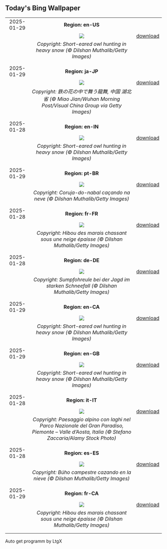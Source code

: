 ## Today's Bing Wallpaper
|      |      |      |
| :----: | :----: | :----: |
|2025-01-29|**Region: en-US**||
||![](https://www.bing.com/th?id=OHR.FlyingOwl_EN-US8779625388_UHD.jpg&pid=hp&w=1152&h=648&rs=1&c=4)| [download](https://www.bing.com/th?id=OHR.FlyingOwl_EN-US8779625388_UHD.jpg)|
||*Copyright: Short-eared owl hunting in heavy snow (© Dilshan Muthalib/Getty Images)*
||
|||
|2025-01-29|**Region: ja-JP**||
||![](https://www.bing.com/th?id=OHR.LunarDragon_JA-JP5285145740_UHD.jpg&pid=hp&w=1152&h=648&rs=1&c=4)| [download](https://www.bing.com/th?id=OHR.LunarDragon_JA-JP5285145740_UHD.jpg)|
||*Copyright: 鉄の花の中で舞う龍舞, 中国 湖北省 (© Miao Jian/Wuhan Morning Post/Visual China Group via Getty Images)*
||
|||
|2025-01-28|**Region: en-IN**||
||![](https://www.bing.com/th?id=OHR.FlyingOwl_EN-IN1693196635_UHD.jpg&pid=hp&w=1152&h=648&rs=1&c=4)| [download](https://www.bing.com/th?id=OHR.FlyingOwl_EN-IN1693196635_UHD.jpg)|
||*Copyright: Short-eared owl hunting in heavy snow (© Dilshan Muthalib/Getty Images)*
||
|||
|2025-01-29|**Region: pt-BR**||
||![](https://www.bing.com/th?id=OHR.FlyingOwl_PT-BR5034009033_UHD.jpg&pid=hp&w=1152&h=648&rs=1&c=4)| [download](https://www.bing.com/th?id=OHR.FlyingOwl_PT-BR5034009033_UHD.jpg)|
||*Copyright: Coruja-do-nabal caçando na neve (© Dilshan Muthalib/Getty Images)*
||
|||
|2025-01-28|**Region: fr-FR**||
||![](https://www.bing.com/th?id=OHR.FlyingOwl_FR-FR1750905079_UHD.jpg&pid=hp&w=1152&h=648&rs=1&c=4)| [download](https://www.bing.com/th?id=OHR.FlyingOwl_FR-FR1750905079_UHD.jpg)|
||*Copyright: Hibou des marais chassant sous une neige épaisse (© Dilshan Muthalib/Getty Images)*
||
|||
|2025-01-28|**Region: de-DE**||
||![](https://www.bing.com/th?id=OHR.FlyingOwl_DE-DE4640467598_UHD.jpg&pid=hp&w=1152&h=648&rs=1&c=4)| [download](https://www.bing.com/th?id=OHR.FlyingOwl_DE-DE4640467598_UHD.jpg)|
||*Copyright: Sumpfohreule bei der Jagd im starken Schneefall (© Dilshan Muthalib/Getty Images)*
||
|||
|2025-01-29|**Region: en-CA**||
||![](https://www.bing.com/th?id=OHR.FlyingOwl_EN-CA1475306632_UHD.jpg&pid=hp&w=1152&h=648&rs=1&c=4)| [download](https://www.bing.com/th?id=OHR.FlyingOwl_EN-CA1475306632_UHD.jpg)|
||*Copyright: Short-eared owl hunting in heavy snow (© Dilshan Muthalib/Getty Images)*
||
|||
|2025-01-29|**Region: en-GB**||
||![](https://www.bing.com/th?id=OHR.FlyingOwl_EN-GB0318156254_UHD.jpg&pid=hp&w=1152&h=648&rs=1&c=4)| [download](https://www.bing.com/th?id=OHR.FlyingOwl_EN-GB0318156254_UHD.jpg)|
||*Copyright: Short-eared owl hunting in heavy snow (© Dilshan Muthalib/Getty Images)*
||
|||
|2025-01-28|**Region: it-IT**||
||![](https://www.bing.com/th?id=OHR.Piedmont_IT-IT1689633679_UHD.jpg&pid=hp&w=1152&h=648&rs=1&c=4)| [download](https://www.bing.com/th?id=OHR.Piedmont_IT-IT1689633679_UHD.jpg)|
||*Copyright: Paesaggio alpino con laghi nel Parco Nazionale del Gran Paradiso, Piemonte – Valle d’Aosta, Italia (© Stefano Zaccaria/Alamy Stock Photo)*
||
|||
|2025-01-28|**Region: es-ES**||
||![](https://www.bing.com/th?id=OHR.FlyingOwl_ES-ES3769864994_UHD.jpg&pid=hp&w=1152&h=648&rs=1&c=4)| [download](https://www.bing.com/th?id=OHR.FlyingOwl_ES-ES3769864994_UHD.jpg)|
||*Copyright: Búho campestre cazando en la nieve (© Dilshan Muthalib/Getty Images)*
||
|||
|2025-01-29|**Region: fr-CA**||
||![](https://www.bing.com/th?id=OHR.FlyingOwl_FR-CA9086625004_UHD.jpg&pid=hp&w=1152&h=648&rs=1&c=4)| [download](https://www.bing.com/th?id=OHR.FlyingOwl_FR-CA9086625004_UHD.jpg)|
||*Copyright: Hibou des marais chassant sous une neige épaisse (© Dilshan Muthalib/Getty Images)*
||
|||

Auto get programm by LtgX
